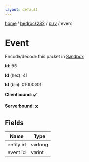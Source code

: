 ```yaml
---
layout: default
---
```


[home](/)  /  [bedrock282](/protocol/bedrock282)  /  [play](/protocol/bedrock282/play)  /  event

# Event

Encode/decode this packet in [Sandbox](../../../sandbox/bedrock282#Play.Event)

**Id**: 65

**Id** (hex): 41

**Id** (bin): 01000001

**Clientbound**: ✔️

**Serverbound**: ✖️

## Fields

Name | Type
---|---
entity id | varlong
event id | varint
